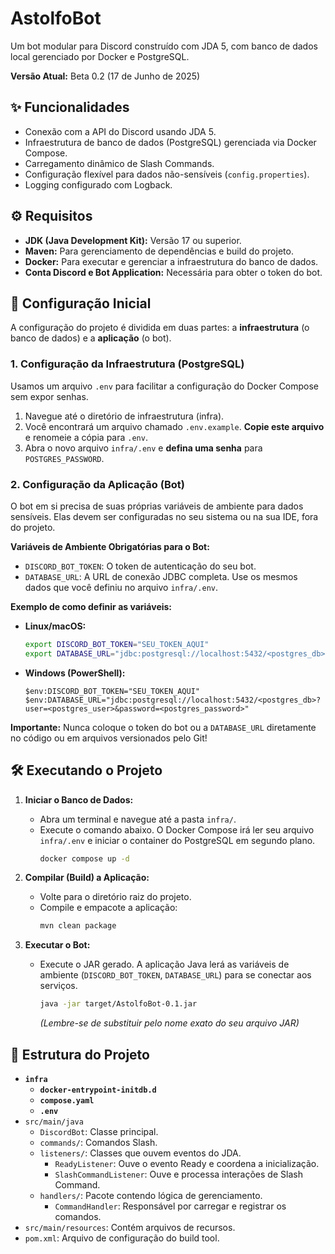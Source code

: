 # AstolfoBot

Um bot modular para Discord construído com JDA 5, com banco de dados local gerenciado por Docker e PostgreSQL.

**Versão Atual:** Beta 0.2 (17 de Junho de 2025)

## ✨ Funcionalidades

*   Conexão com a API do Discord usando JDA 5.
*   Infraestrutura de banco de dados (PostgreSQL) gerenciada via Docker Compose.
*   Carregamento dinâmico de Slash Commands.
*   Configuração flexível para dados não-sensíveis (`config.properties`).
*   Logging configurado com Logback.

## ⚙️ Requisitos

*   **JDK (Java Development Kit):** Versão 17 ou superior.
*   **Maven:** Para gerenciamento de dependências e build do projeto.
*   **Docker:** Para executar e gerenciar a infraestrutura do banco de dados.
*   **Conta Discord e Bot Application:** Necessária para obter o token do bot.

## 🔧 Configuração Inicial

A configuração do projeto é dividida em duas partes: a **infraestrutura** (o banco de dados) e a **aplicação** (o bot).

### 1. Configuração da Infraestrutura (PostgreSQL)

Usamos um arquivo `.env` para facilitar a configuração do Docker Compose sem expor senhas.

1.  Navegue até o diretório de infraestrutura (infra).
2.  Você encontrará um arquivo chamado `.env.example`. **Copie este arquivo** e renomeie a cópia para `.env`.
3.  Abra o novo arquivo `infra/.env` e **defina uma senha** para `POSTGRES_PASSWORD`.

### 2. Configuração da Aplicação (Bot)

O bot em si precisa de suas próprias variáveis de ambiente para dados sensíveis. Elas devem ser configuradas no seu sistema ou na sua IDE, fora do projeto.

**Variáveis de Ambiente Obrigatórias para o Bot:**

*   `DISCORD_BOT_TOKEN`: O token de autenticação do seu bot.
*   `DATABASE_URL`: A URL de conexão JDBC completa. Use os mesmos dados que você definiu no arquivo `infra/.env`.

**Exemplo de como definir as variáveis:**

*   **Linux/macOS:**
    ```sh
    export DISCORD_BOT_TOKEN="SEU_TOKEN_AQUI"
    export DATABASE_URL="jdbc:postgresql://localhost:5432/<postgres_db>?user=<postgres_user>&password=<postgres_password>"
    ```
*   **Windows (PowerShell):**
    ```shell
    $env:DISCORD_BOT_TOKEN="SEU_TOKEN_AQUI"
    $env:DATABASE_URL="jdbc:postgresql://localhost:5432/<postgres_db>?user=<postgres_user>&password=<postgres_password>"
    ```

**Importante:** Nunca coloque o token do bot ou a `DATABASE_URL` diretamente no código ou em arquivos versionados pelo Git!

## 🛠️ Executando o Projeto

1.  **Iniciar o Banco de Dados:**
    *   Abra um terminal e navegue até a pasta `infra/`.
    *   Execute o comando abaixo. O Docker Compose irá ler seu arquivo `infra/.env` e iniciar o container do PostgreSQL em segundo plano.
        ```bash
        docker compose up -d
        ```

2.  **Compilar (Build) a Aplicação:**
    *   Volte para o diretório raiz do projeto.
    *   Compile e empacote a aplicação:
        ```bash
        mvn clean package
        ```

3.  **Executar o Bot:**
    *   Execute o JAR gerado. A aplicação Java lerá as variáveis de ambiente (`DISCORD_BOT_TOKEN`, `DATABASE_URL`) para se conectar aos serviços.
        ```bash
        java -jar target/AstolfoBot-0.1.jar
        ```
        *(Lembre-se de substituir pelo nome exato do seu arquivo JAR)*

## 📂 Estrutura do Projeto
* **`infra`**
  * **`docker-entrypoint-initdb.d`**
  * **`compose.yaml`**
  * **`.env`**
* `src/main/java`
    * `DiscordBot`: Classe principal.
    * `commands/`:  Comandos Slash.
    * `listeners/`:  Classes que ouvem eventos do JDA.
        * `ReadyListener`: Ouve o evento Ready e coordena a inicialização.
        * `SlashCommandListener`: Ouve e processa interações de Slash Command.
    * `handlers/`: Pacote contendo lógica de gerenciamento.
        * `CommandHandler`: Responsável por carregar e registrar os comandos.
* `src/main/resources`: Contém arquivos de recursos.
* `pom.xml`: Arquivo de configuração do build tool.  